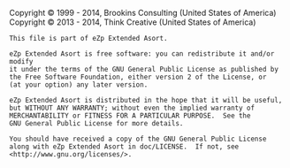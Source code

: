 ﻿Copyright © 1999 - 2014, Brookins Consulting (United States of America)
Copyright © 2013 - 2014, Think Creative (United States of America)

    This file is part of eZp Extended Asort.

    eZp Extended Asort is free software: you can redistribute it and/or modify
    it under the terms of the GNU General Public License as published by
    the Free Software Foundation, either version 2 of the License, or
    (at your option) any later version.

    eZp Extended Asort is distributed in the hope that it will be useful,
    but WITHOUT ANY WARRANTY; without even the implied warranty of
    MERCHANTABILITY or FITNESS FOR A PARTICULAR PURPOSE.  See the
    GNU General Public License for more details.

    You should have received a copy of the GNU General Public License
    along with eZp Extended Asort in doc/LICENSE.  If not, see <http://www.gnu.org/licenses/>.
